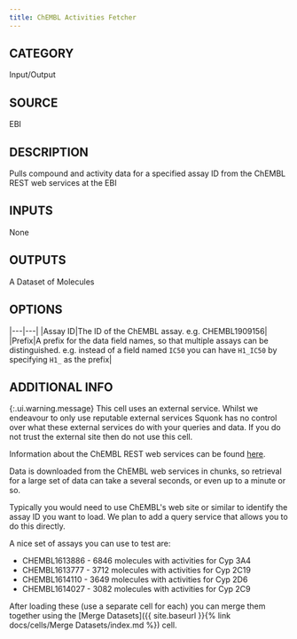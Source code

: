 ```yaml
---
title: ChEMBL Activities Fetcher
---
```


## CATEGORY
Input/Output

## SOURCE
EBI

## DESCRIPTION
Pulls compound and activity data  for a specified assay ID from the ChEMBL REST web services at the EBI

## INPUTS
None

## OUTPUTS
A Dataset of Molecules

## OPTIONS

|---|---|
|Assay ID|The ID of the ChEMBL assay. e.g. CHEMBL1909156|
|Prefix|A prefix for the data field names, so that multiple assays can be distinguished. e.g. instead of a field named `IC50` you can have `H1_IC50` by specifying `H1_` as the prefix|


## ADDITIONAL INFO

{:.ui.warning.message}
This cell uses an external service. Whilst we endeavour to only use reputable external services Squonk has no control over what these external services do with your queries and data. If you do not trust the external site then do not use this cell.

Information about the ChEMBL REST web services can be found [here](https://www.ebi.ac.uk/chembl/ws).

Data is downloaded from the ChEMBL web services in chunks, so retrieval for a large set of data can take a several seconds, or even up to a minute or so.

Typically you would need to use ChEMBL's web site or similar to identify the assay ID you want to load. We plan to add a query service that allows you to do this directly.

A nice set of assays you can use to test are:

- CHEMBL1613886 -  6846 molecules with activities for Cyp 3A4
- CHEMBL1613777 - 3712 molecules with activities for Cyp 2C19
- CHEMBL1614110 - 3649 molecules with activities for Cyp 2D6
- CHEMBL1614027 - 3082 molecules with activities for Cyp 2C9

After loading these (use a separate cell for each) you can merge them together using the [Merge Datasets]({{ site.baseurl }}{% link docs/cells/Merge Datasets/index.md %}) cell.
